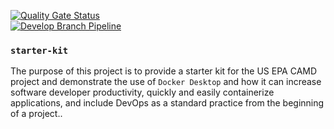 [![Quality Gate Status](https://sonarcloud.io/api/project_badges/measure?project=US-EPA-CAMD_PI-1&metric=alert_status)](https://sonarcloud.io/dashboard?id=US-EPA-CAMD_PI-1)
<br>
[![Develop Branch Pipeline](https://github.com/US-EPA-CAMD/PI-1/workflows/Develop%20Branch%20Pipeline/badge.svg)](https://github.com/US-EPA-CAMD/PI-1/actions)
### `starter-kit`
The purpose of this project is to provide a starter kit for the US EPA CAMD project and demonstrate the use of `Docker Desktop` and how it can increase software developer productivity, quickly and easily containerize applications, and include DevOps as a standard practice from the beginning of a project..
